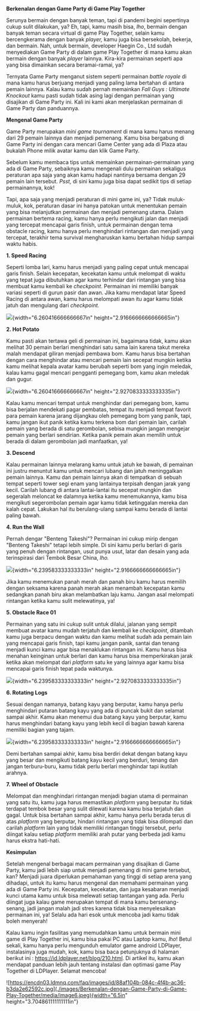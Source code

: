 **Berkenalan dengan Game Party di Game Play Together**

Serunya bermain dengan banyak teman, tapi di pandemi begini sepertinya
cukup sulit dilakukan, ya? Eh, tapi, kamu masih bisa, *lho*, bermain
dengan banyak teman secara virtual di game Play Together, selain kamu
bercengkerama dengan banyak *player,* kamu juga bisa bersekolah,
bekerja, dan bermain. Nah, untuk bermain, developer Haegin Co., Ltd
sudah menyediakan Game Party di dalam game Play Together di mana kamu
akan bermain dengan banyak *player* lainnya. Kira-kira permainan seperti
apa yang bisa dimainkan secara beramai-ramai, ya?

Ternyata Game Party menganut sistem seperti permainan *battle royale* di
mana kamu harus berjuang menjadi yang paling lama bertahan di antara
pemain lainnya. Kalau kamu sudah pernah memainkan *Fall Guys : Ultimate
Knockout* kamu pasti sudah tidak asing lagi dengan permainan yang
disajikan di Game Party ini. Kali ini kami akan menjelaskan permainan di
Game Party dan panduannya.

**Mengenal Game Party**

Game Party merupakan *mini game tournament* di mana kamu harus menang
dari 29 pemain lainnya dan menjadi pemenang. Kamu bisa bergabung di Game
Party ini dengan cara mencari Game Center yang ada di Plaza atau bukalah
Phone milik avatar kamu dan klik Game Party.

Sebelum kamu membaca tips untuk memainkan permainan-permainan yang ada
di Game Party, sebaiknya kamu mengenali dulu permainan sekaligus
peraturan apa saja yang akan kamu hadapi nantinya bersama dengan 29
pemain lain tersebut. *Psst,* di sini kamu juga bisa dapat sedikit tips
di setiap permainannya, kok!

Tapi, apa saja yang menjadi peraturan di mini game ini, ya? Tidak
muluk-muluk, kok, peraturan dasar ini hanya patokan untuk menentukan
pemain yang bisa melanjutkan permainan dan menjadi pemenang utama. Dalam
permainan bertema racing, kamu hanya perlu mengikuti jalan dan menjadi
yang tercepat mencapai garis finish, untuk permainan dengan tema
obstacle racing, kamu hanya perlu menghindari rintangan dan menjadi yang
tercepat, terakhir tema survival mengharuskan kamu bertahan hidup sampai
waktu habis.

**1. Speed Racing**

Seperti lomba lari, kamu harus menjadi yang paling cepat untuk mencapai
garis finish. Selain kecepatan, kecekatan kamu untuk melompat di waktu
yang tepat juga dibutuhkan agar kamu terhindar dari rintangan yang bisa
membuat kamu kembali ke *checkpoint*. Permainan ini memiliki banyak
variasi seperti di gurun pasir dan awan. Jika kamu mendapat latar Speed
Racing di antara awan, kamu harus melompati awan itu agar kamu tidak
jatuh dan mengulang dari *checkpoint.*

![](./images/Berkenalan-dengan-Game-Party-di-Game-Play-Together/media/image1.png){width="6.260416666666667in"
height="2.9166666666666665in"}

**2. Hot Potato**

Kamu pasti akan tertawa geli di permainan ini, bagaimana tidak, kamu
akan melihat 30 pemain berlari menghindari satu sama lain karena takut
mereka malah mendapat giliran menjadi pembawa bom. Kamu harus bisa
bertahan dengan cara menghindar atau mencari pemain lain secepat mungkin
ketika kamu melihat kepala avatar kamu berubah seperti bom yang ingin
meledak, kalau kamu gagal mencari pengganti pemegang bom, kamu akan
meledak dan gugur.

![](./images/Berkenalan-dengan-Game-Party-di-Game-Play-Together/media/image2.png){width="6.260416666666667in"
height="2.9270833333333335in"}

Kalau kamu mencari tempat untuk menghindar dari pemegang bom, kamu bisa
berjalan mendekati pagar pembatas, tempat itu menjadi tempat favorit
para pemain karena jarang dijangkau oleh pemegang bom yang panik, tapi,
kamu jangan ikut panik ketika kamu terkena bom dari pemain lain, carilah
pemain yang berada di satu gerombolan, sebisa mungkin jangan mengejar
pemain yang berlari sendirian. Ketika panik pemain akan memilih untuk
berada di dalam gerombolan jadi manfaatkan, ya!

**3. Descend**

Kalau permainan lainnya melarang kamu untuk jatuh ke bawah, di pemainan
ini justru menuntut kamu untuk mencari lubang dan jatuh meninggalkan
pemain lainnya. Kamu dan pemain lainnya akan di tempatkan di sebuah
tempat seperti tower segi enam yang lantainya terpisah dengan jarak yang
kecil. Carilah lubang di antara lantai-lantai itu secepat mungkin dan
segeralah meloncat ke dalamnya ketika kamu menemukannya, kamu bisa
mengikuti segerombolan pemain agar kamu tidak ketinggalan mereka dan
kalah cepat. Lakukan hal itu berulang-ulang sampai kamu berada di lantai
paling bawah.

**4. Run the Wall**

Pernah dengar "Benteng Takeshi"? Permainan ini cukup mirip dengan
"Benteng Takeshi" tetapi lebih simple. Di sini kamu perlu berlari di
garis yang penuh dengan rintangan, usut punya usut, latar dan desain
yang ada terinspirasi dari Tembok Besar China, *lho.*

![](./images/Berkenalan-dengan-Game-Party-di-Game-Play-Together/media/image3.png){width="6.239583333333333in"
height="2.9166666666666665in"}

Jika kamu menemukan panah merah dan panah biru kamu harus memilih dengan
seksama karena panah merah akan menambah kecepatan kamu sedangkan panah
biru akan melambatkan laju kamu. Jangan asal melompati rintangan ketika
kamu sulit melewatinya, ya!

**5. Obstacle Race 01**

Permainan yang satu ini cukup sulit untuk dilalui, jalanan yang sempit
membuat avatar kamu mudah terjatuh dan kembali ke *checkpoint*, ditambah
kamu juga berpacu dengan waktu dan kamu melihat sudah ada pemain lain
yang mencapai garis finish, tapi kamu jangan panik, santai dan tenang
menjadi kunci kamu agar bisa menaklukan rintangan ini. Kamu harus bisa
menahan keinginan untuk berlari dan kamu harus bisa memperkirakan jarak
ketika akan melompat dari *platform* satu ke yang lainnya agar kamu bisa
mencapai garis finish tepat pada waktunya.

![](./images/Berkenalan-dengan-Game-Party-di-Game-Play-Together/media/image4.png){width="6.239583333333333in"
height="2.9270833333333335in"}

**6. Rotating Logs**

Sesuai dengan namanya, batang kayu yang berputar, kamu hanya perlu
menghindari putaran batang kayu yang ada di puncak bukit dan selamat
sampai akhir. Kamu akan menemui dua batang kayu yang berputar, kamu
harus menghindari batang kayu yang lebih kecil di bagian bawah karena
memiliki bagian yang tajam.

![](./images/Berkenalan-dengan-Game-Party-di-Game-Play-Together/media/image5.png){width="6.239583333333333in"
height="2.9166666666666665in"}

Demi bertahan sampai akhir, kamu bisa berdiri dekat dengan batang kayu
yang besar dan mengikuti batang kayu kecil yang berduri, tenang dan
jangan terburu-buru, kamu tidak perlu berlari menghindar tapi ikutilah
arahnya.

**7. Wheel of Obstacle**

Melompat dan menghindari rintangan menjadi bagian utama di permainan
yang satu itu, kamu juga harus memastikan *platform* yang berputar itu
tidak terdapat tembok besar yang sulit dilewati karena kamu bisa
terjatuh dan gagal. Untuk bisa bertahan sampai akhir, kamu hanya perlu
berada terus di atas *platform* yang berputar, hindari rintangan yang
tidak bisa dilompati dan carilah *platform* lain yang tidak memiliki
rintangan tinggi tersebut, perlu diingat kalau setiap *platform*
memiliki arah putar yang berbeda jadi kamu harus ekstra hati-hati.

**Kesimpulan**

Setelah mengenal berbagai macam permainan yang disajikan di Game Party,
kamu jadi lebih siap untuk menjadi pemenang di mini game tersebut, kan?
Menjadi juara diperlukan pemahaman yang tinggi di setiap arena yang
dihadapi, untuk itu kamu harus mengenal dan memahami permainan yang ada
di Game Party ini. Kecepatan, kecekatan, dan juga kesabaran menjadi
kunci utama kamu untuk bisa melewati setiap tantangan yang ada. Perlu
diingat juga kalau game merupakan tempat di mana kamu bersenang-senang,
jadi jangan malah jadi stres karena tidak bisa menyelesaikan permainan
ini, ya! Selalu ada hari esok untuk mencoba jadi kamu tidak boleh
menyerah!

Kalau kamu ingin fasilitas yang memudahkan kamu untuk bermain mini game
di Play Together ini, kamu bisa pakai PC atau Laptop kamu, *lho*! Betul
sekali, kamu hanya perlu mengunduh emulator game android LDPlayer,
instalasinya juga mudah, kok, kamu bisa baca petunjuknya di halaman
berikut ini : <https://id.ldplayer.net/blog/210.html>. Di artikel itu,
kamu akan mendapat panduan lebih jauh tentang instalasi dan optimasi
game Play Together di LDPlayer. Selamat mencoba!

![https://encdn03.ldmnq.com/faq/images/id/88af104b-084c-4f4b-ac36-b3da2e62592c.jpg](./images/Berkenalan-dengan-Game-Party-di-Game-Play-Together/media/image6.jpeg){width="6.5in"
height="3.704861111111111in"}
